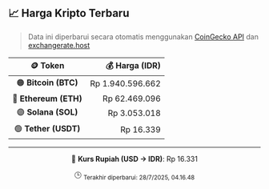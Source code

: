 

<!-- HARGA_KRIPTO -->
## 📈 Harga Kripto Terbaru

> Data ini diperbarui secara otomatis menggunakan [CoinGecko API](https://www.coingecko.com/) dan [exchangerate.host](https://exchangerate.host/)

<div align="center">

| 🪙 Token | 💰 Harga (IDR) |
|:------:|---------------:|
| 🟠 **Bitcoin (BTC)**   | Rp 1.940.596.662 |
| 🔵 **Ethereum (ETH)**  | Rp 62.469.096 |
| 🟣 **Solana (SOL)**    | Rp 3.053.018 |
| 🟢 **Tether (USDT)**   | Rp 16.339 |

---

💱 **Kurs Rupiah (USD → IDR)**: Rp 16.331

🕒 <sub>Terakhir diperbarui: 28/7/2025, 04.16.48</sub>

</div>
<!-- /HARGA_KRIPTO -->